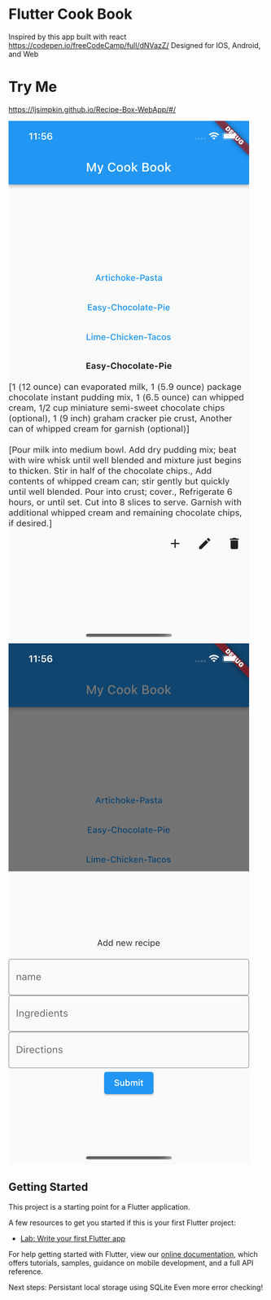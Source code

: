 # Flutter Cook Book

Inspired by this app built with react https://codepen.io/freeCodeCamp/full/dNVazZ/
Designed for IOS, Android, and Web

# Try Me
https://ljsimpkin.github.io/Recipe-Box-WebApp/#/

![alt text](./screenshots/1.png)
![alt text](./screenshots/2.png)

## Getting Started

This project is a starting point for a Flutter application.

A few resources to get you started if this is your first Flutter project:

- [Lab: Write your first Flutter app](https://flutter.dev/docs/get-started/codelab)

For help getting started with Flutter, view our
[online documentation](https://flutter.dev/docs), which offers tutorials,
samples, guidance on mobile development, and a full API reference.

Next steps: 
Persistant local storage using SQLite
Even more error checking!
